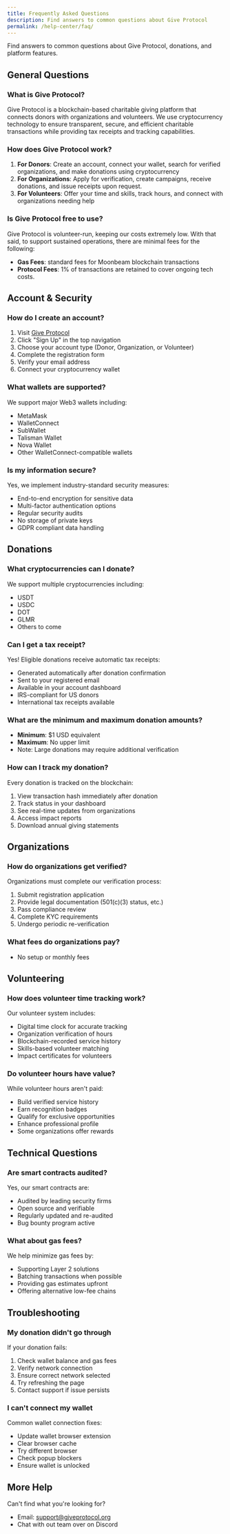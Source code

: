 ```yaml
---
title: Frequently Asked Questions
description: Find answers to common questions about Give Protocol
permalink: /help-center/faq/
---
```


Find answers to common questions about Give Protocol, donations, and platform features.

## General Questions

### What is Give Protocol?

Give Protocol is a blockchain-based charitable giving platform that connects donors with organizations and volunteers. We use cryptocurrency technology to ensure transparent, secure, and efficient charitable transactions while providing tax receipts and tracking capabilities.

### How does Give Protocol work?

1. **For Donors**: Create an account, connect your wallet, search for verified organizations, and make donations using cryptocurrency
2. **For Organizations**: Apply for verification, create campaigns, receive donations, and issue receipts upon request.
3. **For Volunteers**: Offer your time and skills, track hours, and connect with organizations needing help

### Is Give Protocol free to use?

Give Protocol is volunteer-run, keeping our costs extremely low. With that said, to support sustained operations, there are minimal fees for the following:

- **Gas Fees**: standard fees for Moonbeam blockchain transactions
- **Protocol Fees**: 1% of transactions are retained to cover ongoing tech costs.

## Account & Security

### How do I create an account?

1. Visit [Give Protocol](https://giveprotocol.org)
2. Click "Sign Up" in the top navigation
3. Choose your account type (Donor, Organization, or Volunteer)
4. Complete the registration form
5. Verify your email address
6. Connect your cryptocurrency wallet

### What wallets are supported?

We support major Web3 wallets including:

- MetaMask
- WalletConnect
- SubWallet
- Talisman Wallet
- Nova Wallet
- Other WalletConnect-compatible wallets

### Is my information secure?

Yes, we implement industry-standard security measures:

- End-to-end encryption for sensitive data
- Multi-factor authentication options
- Regular security audits
- No storage of private keys
- GDPR compliant data handling

## Donations

### What cryptocurrencies can I donate?

We support multiple cryptocurrencies including:

- USDT
- USDC
- DOT
- GLMR
- Others to come

### Can I get a tax receipt?

Yes! Eligible donations receive automatic tax receipts:

- Generated automatically after donation confirmation
- Sent to your registered email
- Available in your account dashboard
- IRS-compliant for US donors
- International tax receipts available

### What are the minimum and maximum donation amounts?

- **Minimum**: $1 USD equivalent
- **Maximum**: No upper limit
- Note: Large donations may require additional verification

### How can I track my donation?

Every donation is tracked on the blockchain:

1. View transaction hash immediately after donation
2. Track status in your dashboard
3. See real-time updates from organizations
4. Access impact reports
5. Download annual giving statements

## Organizations

### How do organizations get verified?

Organizations must complete our verification process:

1. Submit registration application
2. Provide legal documentation (501(c)(3) status, etc.)
3. Pass compliance review
4. Complete KYC requirements
5. Undergo periodic re-verification

### What fees do organizations pay?

- No setup or monthly fees

## Volunteering

### How does volunteer time tracking work?

Our volunteer system includes:

- Digital time clock for accurate tracking
- Organization verification of hours
- Blockchain-recorded service history
- Skills-based volunteer matching
- Impact certificates for volunteers

### Do volunteer hours have value?

While volunteer hours aren't paid:

- Build verified service history
- Earn recognition badges
- Qualify for exclusive opportunities
- Enhance professional profile
- Some organizations offer rewards

## Technical Questions

### Are smart contracts audited?

Yes, our smart contracts are:

- Audited by leading security firms
- Open source and verifiable
- Regularly updated and re-audited
- Bug bounty program active

### What about gas fees?

We help minimize gas fees by:

- Supporting Layer 2 solutions
- Batching transactions when possible
- Providing gas estimates upfront
- Offering alternative low-fee chains

## Troubleshooting

### My donation didn't go through

If your donation fails:

1. Check wallet balance and gas fees
2. Verify network connection
3. Ensure correct network selected
4. Try refreshing the page
5. Contact support if issue persists

### I can't connect my wallet

Common wallet connection fixes:

- Update wallet browser extension
- Clear browser cache
- Try different browser
- Check popup blockers
- Ensure wallet is unlocked

## More Help

Can't find what you're looking for?

- Email: support@giveprotocol.org
- Chat with out team over on Discord
